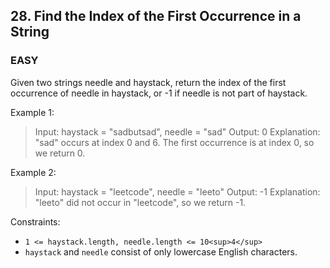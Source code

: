 ## 28. Find the Index of the First Occurrence in a String

### EASY

Given two strings needle and haystack, return the index of the first occurrence of needle in haystack, or -1 if needle is not part of haystack.

Example 1:

> Input: haystack = "sadbutsad", needle = "sad"
> Output: 0
> Explanation: "sad" occurs at index 0 and 6.
> The first occurrence is at index 0, so we return 0.


Example 2:

> Input: haystack = "leetcode", needle = "leeto"
> Output: -1
> Explanation: "leeto" did not occur in "leetcode", so we return -1.


Constraints:


* `1 <= haystack.length, needle.length <= 10<sup>4</sup> `
* `haystack` and `needle` consist of only lowercase English characters.
